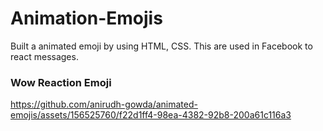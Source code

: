 # Animation-Emojis

Built a animated emoji by using HTML, CSS. This are used in Facebook to react messages.

### Wow Reaction Emoji
https://github.com/anirudh-gowda/animated-emojis/assets/156525760/f22d1ff4-98ea-4382-92b8-200a61c116a3
